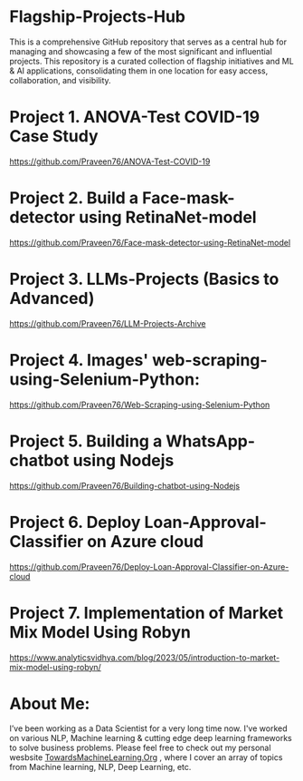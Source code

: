 # Flagship-Projects-Hub

This is a comprehensive GitHub repository that serves as a central hub for managing and showcasing a few of the most significant and influential projects. This repository is a curated collection of flagship initiatives and ML & AI applications, consolidating them in one location for easy access, collaboration, and visibility.

# Project 1. ANOVA-Test COVID-19 Case Study
https://github.com/Praveen76/ANOVA-Test-COVID-19

# Project 2. Build a Face-mask-detector using RetinaNet-model
https://github.com/Praveen76/Face-mask-detector-using-RetinaNet-model

# Project 3. LLMs-Projects (Basics to Advanced)
https://github.com/Praveen76/LLM-Projects-Archive

# Project 4. Images' web-scraping-using-Selenium-Python:
https://github.com/Praveen76/Web-Scraping-using-Selenium-Python

# Project 5. Building a WhatsApp-chatbot using Nodejs
https://github.com/Praveen76/Building-chatbot-using-Nodejs

# Project 6. Deploy Loan-Approval-Classifier on Azure cloud
https://github.com/Praveen76/Deploy-Loan-Approval-Classifier-on-Azure-cloud

# Project 7. Implementation of Market Mix Model Using Robyn
https://www.analyticsvidhya.com/blog/2023/05/introduction-to-market-mix-model-using-robyn/

# **About Me:**
I’ve been working as a Data Scientist for a very long time now. I've worked on various NLP, Machine learning & cutting edge deep learning frameworks to solve business problems. Please feel free to check out my personal wesbsite [TowardsMachineLearning.Org](https://towardsmachinelearning.org/) , where I cover an array of topics from Machine learning, NLP, Deep Learning, etc.
